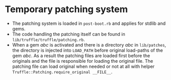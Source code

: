# Temporary patching system

-   The patching system is loaded in `post-boot.rb` and applies for stdlib and gems.
-   The code handling the patching itself can be found in `lib/truffle/truffle/patching.rb`.
-   When a gem *abc* is activated and there is a directory *abc* in `lib/patches`, the directory is injected
    into `LOAD_PATH` before original load-paths of the gem *abc*. As a result the patching files are loaded 
    first before the originals and the file is responsible for loading the original file. The patching file
    can load original when needed or not at all with helper `Truffle::Patching.require_original __FILE__`. 
